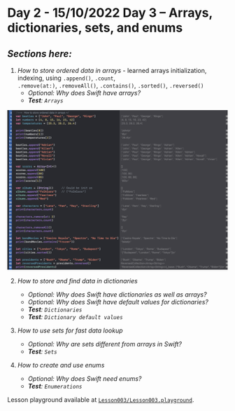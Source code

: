# Day 2 - 15/10/2022 Day 3 – Arrays, dictionaries, sets, and enums

## _Sections here:_


1. _How to store ordered data in arrays_ - learned arrays initialization, indexing, using `.append()`, `.count`,   
	`.remove(at:)`, `.removeAll()`, `.contains()`, `.sorted()`, `.reversed()`
	- _Optional: Why does Swift have arrays?_
	- _**Test**: `Arrays`_

![`Lesson003-01`](../IMG/Lesson003-01.png "How to store ordered data in arrays")
	
2. _How to store and find data in dictionaries_
	- _Optional: Why does Swift have dictionaries as well as arrays?_
	- _Optional: Why does Swift have default values for dictionaries?_
	- _**Test**: `Dictionaries`_
	- _**Test**: `Dictionary default values`_

3. _How to use sets for fast data lookup_
	- _Optional: Why are sets different from arrays in Swift?_
	- _**Test**: `Sets`_

4. _How to create and use enums_
	- _Optional: Why does Swift need enums?_
	- _**Test**: `Enumerations`_

Lesson playground available at [`Lesson003/Lesson003.playground`](../Lesson003/Lesson003.playground).
